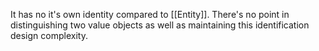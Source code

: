It has no it's own identity compared to [[Entity]]. There's no point in distinguishing two value objects as well as maintaining this identification design complexity.

